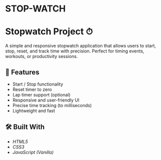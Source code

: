 # STOP-WATCH
# Stopwatch Project ⏱

A simple and responsive stopwatch application that allows users to start, stop, reset, and track time with precision. Perfect for timing events, workouts, or productivity sessions.

## 🚀 Features

- Start / Stop functionality
- Reset timer to zero
- Lap timer support (optional)
- Responsive and user-friendly UI
- Precise time tracking (to milliseconds)
- Lightweight and fast

## 🛠 Built With

- *HTML5*
- *CSS3*
- *JavaScript (Vanilla)*
